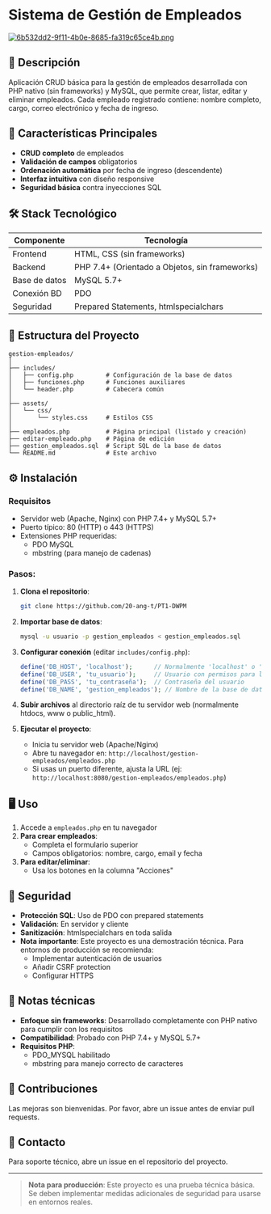 # Sistema de Gestión de Empleados

[![6b532dd2-9f11-4b0e-8685-fa319c65ce4b.png](https://i.postimg.cc/QCWyX59M/6b532dd2-9f11-4b0e-8685-fa319c65ce4b.png)](https://postimg.cc/H8d2zrtG)

## 📝 Descripción

Aplicación CRUD básica para la gestión de empleados desarrollada con PHP nativo (sin frameworks) y MySQL, que permite crear, listar, editar y eliminar empleados. Cada empleado registrado contiene: nombre completo, cargo, correo electrónico y fecha de ingreso.

## 🌟 Características Principales

* **CRUD completo** de empleados
* **Validación de campos** obligatorios
* **Ordenación automática** por fecha de ingreso (descendente)
* **Interfaz intuitiva** con diseño responsive
* **Seguridad básica** contra inyecciones SQL

## 🛠️ Stack Tecnológico

| **Componente**  | **Tecnología**                                 |
|-----------------|------------------------------------------------|
| Frontend        | HTML, CSS (sin frameworks)                   |
| Backend         | PHP 7.4+ (Orientado a Objetos, sin frameworks) |
| Base de datos   | MySQL 5.7+                                     |
| Conexión BD     | PDO                                            |
| Seguridad       | Prepared Statements, htmlspecialchars          |

## 📂 Estructura del Proyecto

```
gestion-empleados/
│
├── includes/
│   ├── config.php         # Configuración de la base de datos
│   ├── funciones.php      # Funciones auxiliares
│   └── header.php         # Cabecera común
│
├── assets/
│   └── css/
│       └── styles.css     # Estilos CSS
│
├── empleados.php          # Página principal (listado y creación)
├── editar-empleado.php    # Página de edición
├── gestion_empleados.sql  # Script SQL de la base de datos
└── README.md              # Este archivo
```

## ⚙️ Instalación

### Requisitos
* Servidor web (Apache, Nginx) con PHP 7.4+ y MySQL 5.7+
* Puerto típico: 80 (HTTP) o 443 (HTTPS)
* Extensiones PHP requeridas:
  - PDO MySQL
  - mbstring (para manejo de cadenas)

### Pasos:

1. **Clona el repositorio**:
    ```bash
    git clone https://github.com/20-ang-t/PT1-DWPM
    ```

2. **Importar base de datos**:
   ```bash
   mysql -u usuario -p gestion_empleados < gestion_empleados.sql
   ```

3. **Configurar conexión** (editar `includes/config.php`):
   ```php
   define('DB_HOST', 'localhost');      // Normalmente 'localhost' o '127.0.0.1'
   define('DB_USER', 'tu_usuario');     // Usuario con permisos para la BD
   define('DB_PASS', 'tu_contraseña');  // Contraseña del usuario
   define('DB_NAME', 'gestion_empleados'); // Nombre de la base de datos
   ```

4. **Subir archivos** al directorio raíz de tu servidor web (normalmente htdocs, www o public_html).

5. **Ejecutar el proyecto**:
   - Inicia tu servidor web (Apache/Nginx)
   - Abre tu navegador en: `http://localhost/gestion-empleados/empleados.php`
   - Si usas un puerto diferente, ajusta la URL (ej: `http://localhost:8080/gestion-empleados/empleados.php`)

## 🖥️ Uso

1. Accede a `empleados.php` en tu navegador
2. **Para crear empleados**:
   - Completa el formulario superior
   - Campos obligatorios: nombre, cargo, email y fecha
3. **Para editar/eliminar**:
   - Usa los botones en la columna "Acciones"

## 🔐 Seguridad
* **Protección SQL**: Uso de PDO con prepared statements
* **Validación**: En servidor y cliente
* **Sanitización**: htmlspecialchars en toda salida
* **Nota importante**: Este proyecto es una demostración técnica. Para entornos de producción se recomienda:
  - Implementar autenticación de usuarios
  - Añadir CSRF protection
  - Configurar HTTPS

## 📌 Notas técnicas
* **Enfoque sin frameworks**: Desarrollado completamente con PHP nativo para cumplir con los requisitos
* **Compatibilidad**: Probado con PHP 7.4+ y MySQL 5.7+
* **Requisitos PHP**: 
  - PDO_MYSQL habilitado
  - mbstring para manejo correcto de caracteres

## 🤝 Contribuciones
Las mejoras son bienvenidas. Por favor, abre un issue antes de enviar pull requests.

## 📧 Contacto
Para soporte técnico, abre un issue en el repositorio del proyecto.

---

> **Nota para producción**: Este proyecto es una prueba técnica básica. Se deben implementar medidas adicionales de seguridad para usarse en entornos reales.
